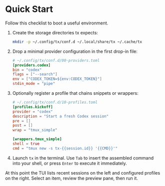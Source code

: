 # Quick Start

Follow this checklist to boot a useful environment.

1. Create the storage directories tx expects:

   ```bash
   mkdir -p ~/.config/tx/conf.d ~/.local/share/tx ~/.cache/tx
   ```

2. Drop a minimal provider configuration in the first drop-in file:

   ```toml
   # ~/.config/tx/conf.d/00-providers.toml
   [providers.codex]
   bin = "codex"
   flags = ["--search"]
   env = ["CODEX_TOKEN=${env:CODEX_TOKEN}"]
   stdin_mode = "pipe"
   ```

3. Optionally register a profile that chains snippets or wrappers:

   ```toml
   # ~/.config/tx/conf.d/10-profiles.toml
   [profiles.kickoff]
   provider = "codex"
   description = "Start a fresh Codex session"
   pre = []
   post = []
   wrap = "tmux_simple"

   [wrappers.tmux_simple]
   shell = true
   cmd = "tmux new -s tx-{{session.id}} '{{CMD}}'"
   ```

4. Launch `tx` in the terminal. Use `Tab` to insert the assembled command into your shell, or press `Enter` to execute it immediately.

At this point the TUI lists recent sessions on the left and configured profiles on the right. Select an item, review the preview pane, then run it.
